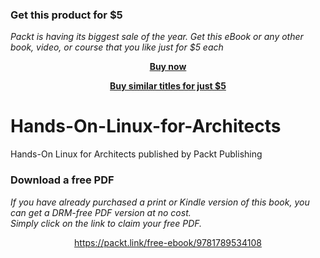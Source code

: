 
### Get this product for $5

<i>Packt is having its biggest sale of the year. Get this eBook or any other book, video, or course that you like just for $5 each</i>


<b><p align='center'>[Buy now](https://packt.link/9781789534108)</p></b>


<b><p align='center'>[Buy similar titles for just $5](https://subscription.packtpub.com/search)</p></b>


# Hands-On-Linux-for-Architects
Hands-On Linux for Architects published by Packt Publishing
### Download a free PDF

 <i>If you have already purchased a print or Kindle version of this book, you can get a DRM-free PDF version at no cost.<br>Simply click on the link to claim your free PDF.</i>
<p align="center"> <a href="https://packt.link/free-ebook/9781789534108">https://packt.link/free-ebook/9781789534108 </a> </p>